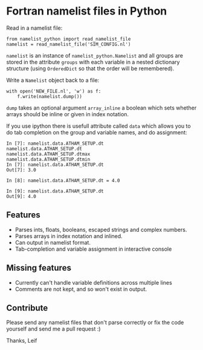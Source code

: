 # Fortran namelist files in Python

Read in a namelist file:
```
from namelist_python import read_namelist_file
namelist = read_namelist_file('SIM_CONFIG.nl')
```

`namelist` is an instance of `namelist_python.Namelist` and all groups are
stored in the attribute `groups` with each variable in a nested dictionary
structure (using `OrderedDict` so that the order will be remembered).

Write a `Namelist` object back to a file:
```
with open('NEW_FILE.nl', 'w') as f:
	f.write(namelist.dump())
```

`dump` takes an optional argument `array_inline` a boolean which sets whether
arrays should be inline or given in index notation.

If you use ipython there is usefull attribute called `data` which allows you to
do tab completion on the group and variable names, and do assignment:

```
In [7]: namelist.data.ATHAM_SETUP.dt
namelist.data.ATHAM_SETUP.dt
namelist.data.ATHAM_SETUP.dtmax
namelist.data.ATHAM_SETUP.dtmin
In [7]: namelist.data.ATHAM_SETUP.dt
Out[7]: 3.0

In [8]: namelist.data.ATHAM_SETUP.dt = 4.0

In [9]: namelist.data.ATHAM_SETUP.dt
Out[9]: 4.0
```

## Features
 - Parses ints, floats, booleans, escaped strings and complex numbers.
 - Parses arrays in index notation and inlined.
 - Can output in namelist format.
 - Tab-completion and variable assignment in interactive console

## Missing features
 - Currently can't handle variable definitions across multiple lines
 - Comments are not kept, and so won't exist in output.

## Contribute
Please send any namelist files that don't parse correctly or fix the code
yourself and send me a pull request :)

Thanks,
Leif

